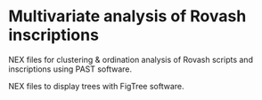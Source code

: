 # Multivariate analysis of Rovash inscriptions

NEX files for clustering & ordination analysis of Rovash scripts and inscriptions using PAST software.

NEX files to display trees with FigTree software.
